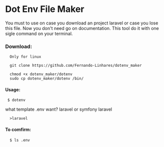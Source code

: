 # Dot Env File Maker

   You must to use on case you download an project laravel or case you
lose this file. Now you don't need go on documentation. This tool do it
with one sigle command on your terminal.

### Download:

      Only for linux

      git clone https://github.com/Fernando-Linhares/dotenv_maker

      chmod +x dotenv_maker/dotenv
      sudo cp dotenv_maker/dotenv /bin/


#### Usage:
     $ dotenv

what template .env want? laravel or symfony laravel

      >laravel

#### To comfirm:
      $ ls .env
